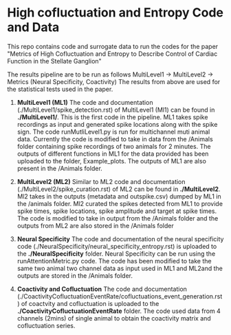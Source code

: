 # High cofluctuation and Entropy Code and Data 
This repo contains code and surrogate data to run the codes for the paper 
  "Metrics of High Cofluctuation and Entropy to Describe Control of Cardiac Function in the Stellate Ganglion"

The results pipeline are to be run as follows
 MultiLevel1 -> MultiLevel2 -> Metrics (Neural Specificity, Coactivity)
 The results from above are used for the statistical tests used in the paper. 

1. **MultiLevel1 (ML1)**
The code and documentation (./MultiLevel1/spike_detection.rst) of MultiLevel1 (Ml1) can be found in **./MultiLevel1/**. This is the first code in the pipeline. ML1 takes spike recordings as input and generated spike locations along with the spike sign. The code runMutliLevel1.py is run for multichannel muti animal data. Currently the code is modified to take in data from the /Animals folder containing spike recordings of two animals for 2 minutes. 
The outputs of different functions in ML1 for the data provided has been uploaded to the folder, Example_plots. The outputs of ML1 are also present in the /Animals folder.

2. **MultiLevel2 (ML2)**
Similar to ML2 code and documentation (./MultiLevel2/spike_curation.rst) of ML2 can be found in **./MultiLevel2**. Ml2 takes in the outputs (metadata and outspike.csv) dumped by ML1 in the /animals folder. Ml2 curated the spikes detected from ML1 to provide spike times, spike locations, spike amplitude and target at spike times. The code is modified to take in output from the /Animals folder and the outputs from ML2 are also stored in the /Animals folder

3.  **Neural Specificity** 
The code and documentation of the neural specificity code (./NeuralSpecificity/neural_specificity_entropy.rst) is uploaded to the **./NeuralSpecificity** folder. Neural Specificity can be run using the runAttentionMetric.py code. The code has been modified to take the same two animal two channel data as input used in ML1 and ML2and the outputs are stored in the /Animals folder. 

4. **Coactivity and Cofluctuation** 
The code and documentation (./CoactivityCofluctuationEventRate/cofluctuations_event_generation.rst) of coactvity and cofluctuation is uploaded to the **./CoactivityCofluctuationEventRate** folder. The code used data from 4 channels (2mins) of single animal to obtain the coactivity matrix and cofluctuation series. 




